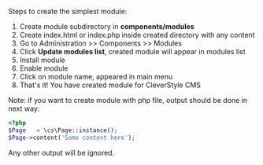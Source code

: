 Steps to create the simplest module:

1. Create module subdirectory in **components/modules**
2. Create index.html or index.php inside created directory with any content
3. Go to Administration >> Components >> Modules
4. Click **Update modules list**, created module will appear in modules list
5. Install module
6. Enable module
7. Click on module name, appeared in main menu
8. That's it! You have created module for CleverStyle CMS

Note: if you want to create module with php file, output should be done in next way:
```php
<?php
$Page	= \cs\Page::instance();
$Page->content('Some content here');
```
Any other output will be ignored.
